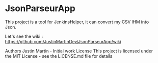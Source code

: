 # JsonParseurApp

This project is a tool for JenkinsHelper, it can convert my CSV IHM into Json.

Let's see the wiki : https://github.com/JustinMartinDev/JsonParseurApp/wiki

Authors
Justin Martin - Initial work
License
This project is licensed under the MIT License - see the LICENSE.md file for details
